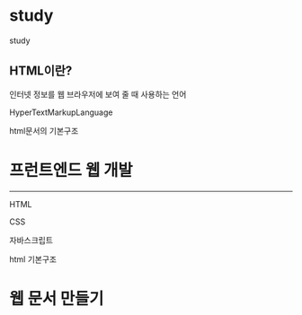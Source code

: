 # study
study


## HTML이란?

인터넷 정보를 웹 브라우저에 보여 줄 때 사용하는 언어

HyperTextMarkupLanguage


html문서의 기본구조 
<!DOCTYPE html>
<html lang="ko">
<head>
<meta charset="UTF-8">
<title>HTML 기본문서</title>
</head>
<body>

<h1>프런트엔드 웹 개발</h1>
<hr>
<p>HTML</p>
<p>CSS</p>
<p>자바스크립트</p>
</body>
</html>

html 기본구조 

<!DOCTYPE html>
<html lang="ko">
<head>
    <meta charset="UTF-8">
    <meta http-equiv="X-UA-Compatible" content="IE=edge">
    <title>첫번째 웹 문서 연습</title>
</head>
<body>
    <h1>웹 문서 만들기</h1>
</body>
</html>
